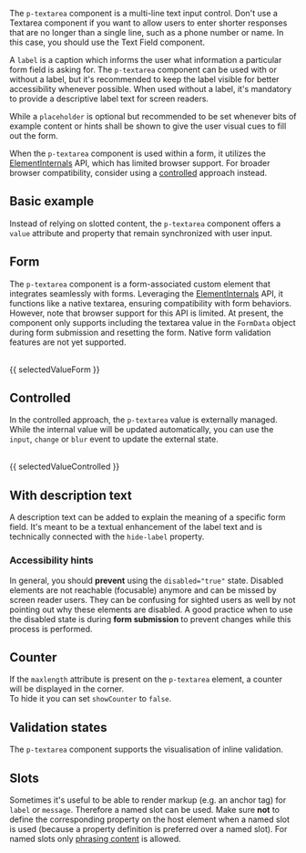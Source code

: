 <ComponentHeading name="Textarea"></ComponentHeading>

The `p-textarea` component is a multi-line text input control. Don't use a Textarea component if you want to allow users
to enter shorter responses that are no longer than a single line, such as a phone number or name. In this case, you
should use the Text Field component.

A `label` is a caption which informs the user what information a particular form field is asking for. The `p-textarea`
component can be used with or without a label, but it's recommended to keep the label visible for better accessibility
whenever possible. When used without a label, it's mandatory to provide a descriptive label text for screen readers.

While a `placeholder` is optional but recommended to be set whenever bits of example content or hints shall be shown to
give the user visual cues to fill out the form.

<Notification heading="Attention" heading-tag="h2" state="warning">
When the <code>p-textarea</code> component is used within a form, it utilizes the
<a href="https://developer.mozilla.org/en-US/docs/Web/API/ElementInternals">ElementInternals</a> API, which has limited
browser support. For broader browser compatibility, consider using a
<a href="components/textarea/examples#controlled">controlled</a> approach instead.
</Notification>

<TableOfContents></TableOfContents>

## Basic example

Instead of relying on slotted content, the `p-textarea` component offers a `value` attribute and property that remain
synchronized with user input.

<Playground :markup="labelMarkup" :config="config"></Playground>

## Form

The `p-textarea` component is a form-associated custom element that integrates seamlessly with forms. Leveraging the
[ElementInternals](https://developer.mozilla.org/en-US/docs/Web/API/ElementInternals) API, it functions like a native
textarea, ensuring compatibility with form behaviors. However, note that browser support for this API is limited. At
present, the component only supports including the textarea value in the `FormData` object during form submission and
resetting the form. Native form validation features are not yet supported.

<Playground :frameworkMarkup="formExample" :config="{ ...config, withoutDemo: true }">
  <form @submit.prevent="onSubmit">
    <p-textarea name="some-name" label="Some Label" :theme="theme" />
    <br>
    <PlaygroundButton name="Submit" type="submit"></PlaygroundButton>
    <p-text :theme="theme" style="display: inline-block;">{{ selectedValueForm }}</p-text>
  </form>
</Playground>

## Controlled

In the controlled approach, the `p-textarea` value is externally managed. While the internal value will be updated
automatically, you can use the `input`, `change` or `blur` event to update the external state.

<Playground :frameworkMarkup="controlledExample" :config="{ ...config, withoutDemo: true }">
<p-textarea name="some-name" label="Some Label" :theme="theme" @input="updateControlledExample"></p-textarea>
<br>
<p-text :theme="theme">{{ selectedValueControlled }}</p-text>
</Playground>

## With description text

A description text can be added to explain the meaning of a specific form field. It's meant to be a textual enhancement
of the label text and is technically connected with the `hide-label` property.

<Playground :markup="withDescriptionText" :config="config"></Playground>

### <A11yIcon></A11yIcon> Accessibility hints

In general, you should **prevent** using the `disabled="true"` state. Disabled elements are not reachable (focusable)
anymore and can be missed by screen reader users. They can be confusing for sighted users as well by not pointing out
why these elements are disabled. A good practice when to use the disabled state is during **form submission** to prevent
changes while this process is performed.

## Counter

If the `maxlength` attribute is present on the `p-textarea` element, a counter will be displayed in the corner.  
To hide it you can set `showCounter` to `false`.

<Playground :markup="counter" :config="config"></Playground>

## Validation states

The `p-textarea` component supports the visualisation of inline validation.

<Playground :markup="stateMarkup" :config="config">
  <PlaygroundSelect v-model="state" :values="states" name="state"></PlaygroundSelect>
</Playground>

## Slots

Sometimes it's useful to be able to render markup (e.g. an anchor tag) for `label` or `message`. Therefore a named slot
can be used. Make sure **not** to define the corresponding property on the host element when a named slot is used
(because a property definition is preferred over a named slot). For named slots only
[phrasing content](https://developer.mozilla.org/en-US/docs/Web/Guide/HTML/Content_categories#Phrasing_content) is
allowed.

<Playground :markup="slots" :config="config"></Playground>

<script lang="ts">
import Vue from 'vue';  
import {getTextareaCodeSamples} from "shared/src";
import Component from 'vue-class-component';
import { FORM_STATES } from '../../utils'; 

@Component
export default class Code extends Vue {
  config = { themeable: true, spacing: 'block' };

  get theme(): Theme {
    return this.$store.getters.playgroundTheme;
  }

  formExample = getTextareaCodeSamples('default');
  controlledExample = getTextareaCodeSamples('example-controlled');

  get labelMarkup() {
    return `<p-textarea name="some-name" label="Some label"></p-textarea>`;
  }

  withDescriptionText =
`<p-textarea name="some-name" label="Some label" description="Some description"></p-textarea>`;

  counter =
`<p-textarea name="some-name" label="Some label" value="Some value" max-length="200"></p-textarea>
<p-textarea name="some-name" label="Some label" value="Some value" max-length="200" show-counter="false"></p-textarea>`;

  state = 'error';
  states = FORM_STATES;
  get stateMarkup() {
    const attr = `message="${this.state !== 'none' ? `Some ${this.state} validation message.` : ''}"`;
    return `<p-textarea name="some-name" label="Some label" value="Some value" state="${this.state}" ${attr}></p-textarea>`;
    }
    
  slots = `<p-textarea name="some-name" state="error">
  <span slot="label">Some label with a <a href="https://designsystem.porsche.com">link</a>.</span>
  <span slot="description">Some description with a <a href="https://designsystem.porsche.com">link</a>.</span>
  <span slot="message">Some error message with a <a href="https://designsystem.porsche.com">link</a>.</span>
</p-textarea>`;

  selectedValueForm = 'Last submitted data: ';
  onSubmit(e) {
    const formData = new FormData(e.target);
    this.selectedValueForm = `Last submitted data: ${
      Array.from(formData.entries(), ([_, value]) => value)
        .join('')
    }`;
  }

  selectedValueControlled = 'Selected value: ';
  updateControlledExample(e) {
  console.log(e);
    this.selectedValueControlled = `Selected value: ${e.target.value}`;
  }

}
</script>
